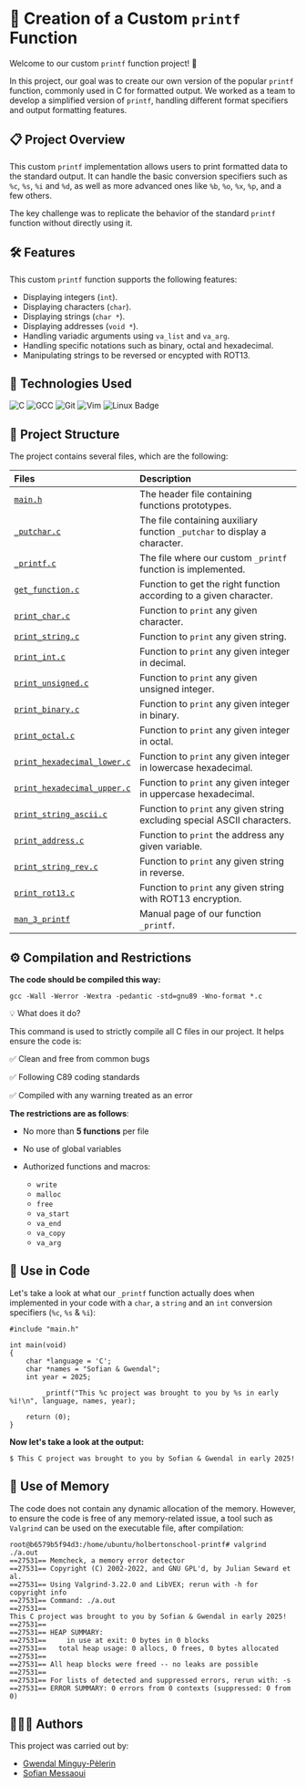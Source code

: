 # 🚀 Creation of a Custom `printf` Function

Welcome to our custom `printf` function project! 🎉

In this project, our goal was to create our own version of the popular `printf` function, commonly used in C for formatted output. We worked as a team to develop a simplified version of `printf`, handling different format specifiers and output formatting features.

## 📋 Project Overview

This custom `printf` implementation allows users to print formatted data to the standard output. It can handle the basic conversion specifiers such as `%c`, `%s`, `%i` and `%d`, as well as more advanced ones like `%b`, `%o`, `%x`, `%p`, and a few others.

The key challenge was to replicate the behavior of the standard `printf` function without directly using it.

## 🛠 Features

This custom `printf` function supports the following features:

- Displaying integers (`int`).
- Displaying characters (`char`).
- Displaying strings (`char *`).
- Displaying addresses (`void *`).
- Handling variadic arguments using `va_list` and `va_arg`.
- Handling specific notations such as binary, octal and hexadecimal.
- Manipulating strings to be reversed or encypted with ROT13.

## 🔧 Technologies Used

![C](https://img.shields.io/badge/C-00599C?style=for-the-badge&logo=c&logoColor=white)
![GCC](https://img.shields.io/badge/GCC-343741?style=for-the-badge&logo=gnu&logoColor=white)
![Git](https://img.shields.io/badge/Git-F05032?style=for-the-badge&logo=git&logoColor=white)
![Vim](https://img.shields.io/badge/Vim-019733?style=for-the-badge&logo=vim&logoColor=white)
![Linux Badge](https://img.shields.io/badge/Linux-333333?style=for-the-badge&logo=linux&logoColor=white)

## 📂 Project Structure

The project contains several files, which are the following:

| Files | Description  |
| :-------- | :------- |
| [`main.h`](https://github.com/gwendalminguy/holbertonschool-printf/blob/main/main.h) | The header file containing functions prototypes. |
| [`_putchar.c`](https://github.com/gwendalminguy/holbertonschool-printf/blob/main/_putchar.c) | The file containing auxiliary function `_putchar` to display a character. |
| [`_printf.c`](https://github.com/gwendalminguy/holbertonschool-printf/blob/main/_printf.c) | The file where our custom `_printf` function is implemented.  |
| [`get_function.c`](https://github.com/gwendalminguy/holbertonschool-printf/blob/main/get_function.c) | Function to get the right function according to a given character. |
| [`print_char.c`](https://github.com/gwendalminguy/holbertonschool-printf/blob/main/print_char.c) | Function to `print` any given character. |
| [`print_string.c`](https://github.com/gwendalminguy/holbertonschool-printf/blob/main/print_string.c) | Function to `print` any given string. |
| [`print_int.c`](https://github.com/gwendalminguy/holbertonschool-printf/blob/main/print_int.c) | Function to `print` any given integer in decimal. |
| [`print_unsigned.c`](https://github.com/gwendalminguy/holbertonschool-printf/blob/main/print_unsigned.c) | Function to `print` any given unsigned integer. |
| [`print_binary.c`](https://github.com/gwendalminguy/holbertonschool-printf/blob/main/print_binary.c) | Function to `print` any given integer in binary. |
| [`print_octal.c`](https://github.com/gwendalminguy/holbertonschool-printf/blob/main/print_octal.c) | Function to `print` any given integer in octal. |
| [`print_hexadecimal_lower.c`](https://github.com/gwendalminguy/holbertonschool-printf/blob/main/print_hexadecimal_lower.c) | Function to `print` any given integer in lowercase hexadecimal. |
| [`print_hexadecimal_upper.c`](https://github.com/gwendalminguy/holbertonschool-printf/blob/main/print_hexadecimal_upper.c) | Function to `print` any given integer in uppercase hexadecimal. |
| [`print_string_ascii.c`](https://github.com/gwendalminguy/holbertonschool-printf/blob/main/print_string_ascii.c) | Function to `print` any given string excluding special ASCII characters. |
| [`print_address.c`](https://github.com/gwendalminguy/holbertonschool-printf/blob/main/print_address.c) | Function to `print` the address any given variable. |
| [`print_string_rev.c`](https://github.com/gwendalminguy/holbertonschool-printf/blob/main/print_string_rev.c) | Function to `print` any given string in reverse. |
| [`print_rot13.c`](https://github.com/gwendalminguy/holbertonschool-printf/blob/main/print_rot13.c) | Function to `print` any given string with ROT13 encryption. |
| [`man_3_printf`](https://github.com/gwendalminguy/holbertonschool-printf/blob/main/man_3_printf) | Manual page of our function `_printf`. |

## ⚙️  Compilation and Restrictions

**The code should be compiled this way:**

`gcc -Wall -Werror -Wextra -pedantic -std=gnu89 -Wno-format *.c`

💡 What does it do?

This command is used to strictly compile all C files in our project.
It helps ensure the code is:

✅ Clean and free from common bugs

✅ Following C89 coding standards

✅ Compiled with any warning treated as an error

**The restrictions are as follows**:

- No more than **5 functions** per file
- No use of global variables
- Authorized functions and macros:

	- `write`
	- `malloc`
	- `free`
	- `va_start`
	- `va_end`
	- `va_copy`
	- `va_arg`

## 🧩 Use in Code

Let's take a look at what our `_printf` function actually does when implemented in your code with a `char`, a `string` and an `int` conversion specifiers (`%c`, `%s` & `%i`):

```
#include "main.h"

int main(void)
{
	char *language = 'C';
    char *names = "Sofian & Gwendal";
    int year = 2025;

    	_printf("This %c project was brought to you by %s in early %i!\n", language, names, year);
    
	return (0);
}
```

**Now let's take a look at the output:**

`$ This C project was brought to you by Sofian & Gwendal in early 2025!`

## 💾 Use of Memory

The code does not contain any dynamic allocation of the memory.
However, to ensure the code is free of any memory-related issue, a tool such as `Valgrind` can be used on the executable file, after compilation:

```
root@b6579b5f94d3:/home/ubuntu/holbertonschool-printf# valgrind ./a.out 
==27531== Memcheck, a memory error detector
==27531== Copyright (C) 2002-2022, and GNU GPL'd, by Julian Seward et al.
==27531== Using Valgrind-3.22.0 and LibVEX; rerun with -h for copyright info
==27531== Command: ./a.out
==27531== 
This C project was brought to you by Sofian & Gwendal in early 2025!
==27531== 
==27531== HEAP SUMMARY:
==27531==     in use at exit: 0 bytes in 0 blocks
==27531==   total heap usage: 0 allocs, 0 frees, 0 bytes allocated
==27531== 
==27531== All heap blocks were freed -- no leaks are possible
==27531== 
==27531== For lists of detected and suppressed errors, rerun with: -s
==27531== ERROR SUMMARY: 0 errors from 0 contexts (suppressed: 0 from 0)
```

## 🧑‍🤝‍🧑 Authors

This project was carried out by: 

- [Gwendal Minguy-Pèlerin](https://github.com/gwendalminguy)
- [Sofian Messaoui](https://github.com/smessaoui31)
